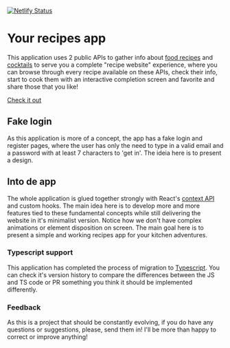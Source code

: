 [![Netlify Status](https://api.netlify.com/api/v1/badges/5df1d320-d121-4e44-bc97-e96455cd0a3b/deploy-status)](https://app.netlify.com/sites/quirky-panini-58efa6/deploys)

# Your recipes app

This application uses 2 public APIs to gather info about [food recipes](https://www.themealdb.com/) and [cocktails](https://www.thecocktaildb.com/) to serve you a complete "recipe website" experience, where you can browse through every recipe available on these APIs, check their info, start to cook them with an interactive completion screen and favorite and share those that you like!

[Check it out](https://quirky-panini-58efa6.netlify.app/)

## Fake login

As this application is more of a concept, the app has a fake login and register pages, where the user has only the need to type in a valid email and a password with at least 7 characters to 'get in'. The ideia here is to present a design.

## Into de app

The whole application is glued together strongly with React's [context API](https://reactjs.org/docs/context.html) and custom hooks. The main idea here is to develop more and more features tied to these fundamental concepts while still delivering the website in it's minimalist version. Notice how we don't have complex animations or element disposition on screen. The main goal here is to present a simple and working recipes app for your kitchen adventures.

### Typescript support

This application has completed the process of migration to [Typescript](https://www.typescriptlang.org/). You can check it's version history to compare the differences between the JS and TS code or PR something you think it should be implemented differently.

### Feedback

As this is a project that should be constantly evolving, if you do have any questions or suggestions, please, send them in! I'll be more than happy to correct or improve anything!
